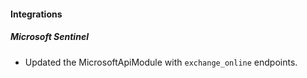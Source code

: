 
#### Integrations

##### Microsoft Sentinel

- Updated the MicrosoftApiModule with `exchange_online` endpoints.